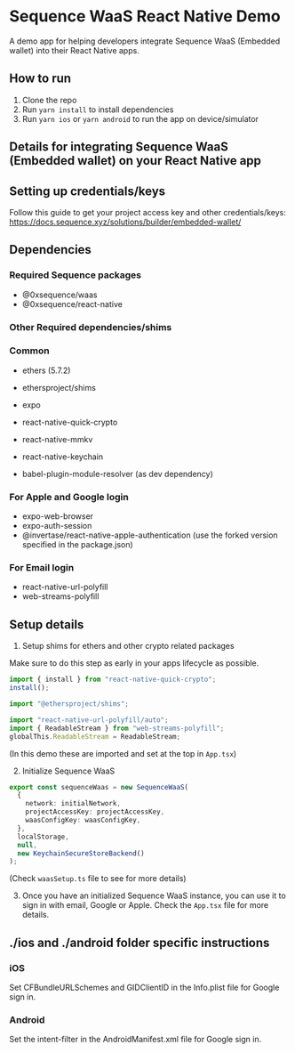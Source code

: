 # Sequence WaaS React Native Demo

A demo app for helping developers integrate Sequence WaaS (Embedded wallet) into their React Native apps.

## How to run

1. Clone the repo
2. Run `yarn install` to install dependencies
3. Run `yarn ios` or `yarn android` to run the app on device/simulator

## Details for integrating Sequence WaaS (Embedded wallet) on your React Native app

## Setting up credentials/keys

Follow this guide to get your project access key and other credentials/keys: https://docs.sequence.xyz/solutions/builder/embedded-wallet/

## Dependencies

### Required Sequence packages

- @0xsequence/waas
- @0xsequence/react-native

### Other Required dependencies/shims

### Common

- ethers (5.7.2)
- ethersproject/shims
- expo
- react-native-quick-crypto
- react-native-mmkv
- react-native-keychain

- babel-plugin-module-resolver (as dev dependency)

### For Apple and Google login

- expo-web-browser
- expo-auth-session
- @invertase/react-native-apple-authentication (use the forked version specified in the package.json)

### For Email login

- react-native-url-polyfill
- web-streams-polyfill

## Setup details

1. Setup shims for ethers and other crypto related packages

Make sure to do this step as early in your apps lifecycle as possible.

```ts
import { install } from "react-native-quick-crypto";
install();

import "@ethersproject/shims";

import "react-native-url-polyfill/auto";
import { ReadableStream } from "web-streams-polyfill";
globalThis.ReadableStream = ReadableStream;
```

(In this demo these are imported and set at the top in `App.tsx`)

2. Initialize Sequence WaaS

```ts
export const sequenceWaas = new SequenceWaaS(
  {
    network: initialNetwork,
    projectAccessKey: projectAccessKey,
    waasConfigKey: waasConfigKey,
  },
  localStorage,
  null,
  new KeychainSecureStoreBackend()
);
```

(Check `waasSetup.ts` file to see for more details)

3. Once you have an initialized Sequence WaaS instance, you can use it to sign in with email, Google or Apple. Check the `App.tsx` file for more details.

## ./ios and ./android folder specific instructions

### iOS

Set CFBundleURLSchemes and GIDClientID in the Info.plist file for Google sign in.

### Android

Set the intent-filter in the AndroidManifest.xml file for Google sign in.
